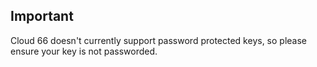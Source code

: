 

## Important

Cloud 66 doesn't currently support password protected keys, so please ensure your key is not passworded.

